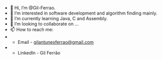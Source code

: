 - 👋 Hi, I’m @Gil-Ferrao.
- 👀 I’m interested in software development and algorithm finding mainly.
- 🌱 I’m currently learning Java, C and Assembly.
- 💞️ I’m looking to collaborate on ...
- 📫 How to reach me:
- -	Email - gilantunesferrao@gmail.com
- -	LinkedIn - Gil Ferrão

<!---
Gil-Ferrao/Gil-Ferrao is a ✨ special ✨ repository because its `README.md` (this file) appears on your GitHub profile.
You can click the Preview link to take a look at your changes.
--->

